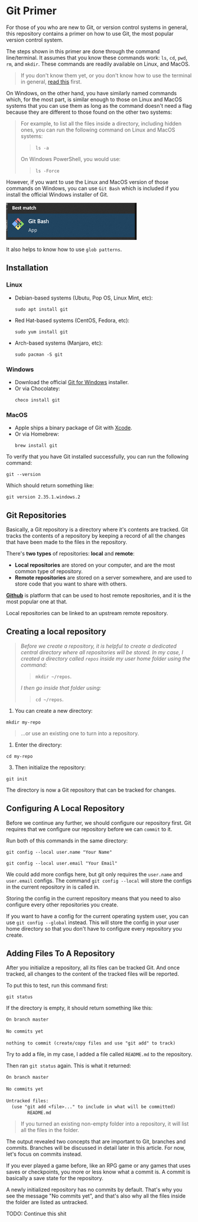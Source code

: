 # Git Primer

For those of you who are new to Git, or version control systems in general, this repository contains a primer on how to use Git, the most popular version control system.

The steps shown in this primer are done through the command line/terminal. It assumes that you know these commands work: `ls`, `cd`, `pwd`, `rm`, and `mkdir`. These commands are readily available on Linux, and MacOS.

> If you don't know them yet, or you don't know how to use the terminal in general, [read this](./pre-requisites/basic-terminal-commands.md) first.

On Windows, on the other hand, you have similarly named commands which, for the most part, is similar enough to those on Linux and MacOS systems that you can use them as long as the command doesn't need a flag because they are different to those found on the other two systems:

> For example, to list all the files inside a directory, including hidden ones, you can run the following command on Linux and MacOS systems:
>
> > `ls -a`
>
> On Windows PowerShell, you would use:
>
> > `ls -Force`

However, if you want to use the Linux and MacOS version of those commands on Windows, you can use `Git Bash` which is included if you install the official Windows installer of Git.

![Git Bash](images/git-bash.png)

It also helps to know how to use `glob patterns`.

## Installation

### Linux

- Debian-based systems (Ubutu, Pop OS, Linux Mint, etc):
  ```
  sudo apt install git
  ```
- Red Hat-based systems (CentOS, Fedora, etc):
  ```
  sudo yum install git
  ```
- Arch-based systems (Manjaro, etc):
  ```
  sudo pacman -S git
  ```

### Windows

- Download the official [Git for Windows](https://git-scm.com/download/win) installer.
- Or via Chocolatey:
  ```
  choco install git
  ```

### MacOS

- Apple ships a binary package of Git with [Xcode](https://apps.apple.com/us/app/xcode/id497799835?mt=12).
- Or via Homebrew:
  ```
  brew install git
  ```

To verify that you have Git installed successfully, you can run the following command:

```
git --version
```

Which should return something like:

```
git version 2.35.1.windows.2
```

## Git Repositories

Basically, a Git repository is a directory where it's contents are tracked. Git tracks the contents of a repository by keeping a record of all the changes that have been made to the files in the repository.

There's **two types** of repositories: **local** and **remote**:

- **Local repositories** are stored on your computer, and are the most common type of repository.
- **Remote repositories** are stored on a server somewhere, and are used to store code that you want to share with others.

[**Github**](https://github.com/) is platform that can be used to host remote repositories, and it is the most popular one at that.

Local repositories can be linked to an upstream remote repository.

## Creating a local repository

> _Before we create a repository, it is helpful to create a dedicated central directory where all repositories will be stored. In my case, I created a directory called `repos` inside my user home folder using the command:_
>
> > `mkdir ~/repos`.
>
> _I then go inside that folder using:_
>
> > `cd ~/repos`.

1. You can create a new directory:

```
mkdir my-repo
```

> ...or use an existing one to turn into a repository.

1. Enter the directory:

```
cd my-repo
```

3. Then initialize the repository:

```
git init
```

The directory is now a Git repository that can be tracked for changes.

## Configuring A Local Repository

Before we continue any further, we should configure our repository first. Git requires that we configure our repository before we can `commit` to it.

Run both of this commands in the same directory:

```
git config --local user.name "Your Name"
```

```
git config --local user.email "Your Email"
```

We could add more configs here, but git only requires the `user.name` and `user.email` configs. The command `git config --local` will store the configs in the current repository in is called in.

Storing the config in the current repository means that you need to also configure every other repositories you create.

If you want to have a config for the current operating system user, you can use `git config --global` instead.
This will store the config in your user home directory so that you don't have to configure every repository you create.

## Adding Files To A Repository

After you initialize a repository, all its files can be tracked Git. And once tracked, all changes to the content of the tracked files will be reported.

To put this to test, run this command first:

```
git status
```

If the directory is empty, it should return something like this:

```
On branch master

No commits yet

nothing to commit (create/copy files and use "git add" to track)
```

Try to add a file, in my case, I added a file called `README.md` to the repository.

Then ran `git status` again. This is what it returned:

```
On branch master

No commits yet

Untracked files:
  (use "git add <file>..." to include in what will be committed)
        README.md
```

> If you turned an existing non-empty folder into a repository, it will list all the files in the folder.

The output revealed two concepts that are important to Git, branches and commits. Branches will be discussed in detail later in this article. For now, let's focus on commits instead.

If you ever played a game before, like an RPG game or any games that uses saves or checkpoints, you more or less know what a commit is. A commit is basically a save state for the repository.

A newly initialized repository has no commits by default. That's why you see the message "No commits yet", and that's also why all the files inside the folder are listed as untracked.

TODO: Continue this shit
